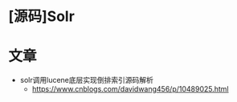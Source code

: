 # [源码]Solr

# 文章

- solr调用lucene底层实现倒排索引源码解析
  - https://www.cnblogs.com/davidwang456/p/10489025.html